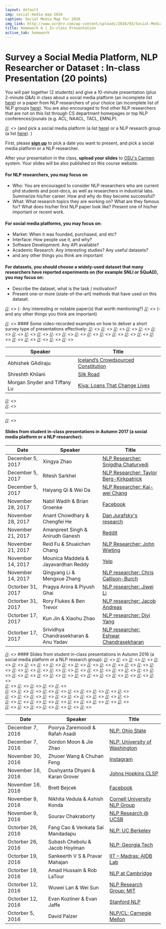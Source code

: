 ```yaml
---
layout: default
img: social-media-map-2016
caption: Social Media Map for 2016
img_link: http://www.ovrdrv.com/wp-content/uploads/2016/03/Social-Media-Map-2016.pdf
title: Homework A | In-class Presentation
active_tab: homework
---
```




Survey a Social Media Platform, NLP Researcher or Dataset <span class="text-muted">: In-class Presentation (20 points)</span> 
=============================================================

You will pair together (2 students) and give a 10-minute presentation (plus 2-minute Q&A) in class about a social media platform (an incomplete list [here](http://www.ovrdrv.com/wp-content/uploads/2016/03/Social-Media-Map-2016.pdf)) or a paper from NLP researchers of your choice (an incomplete list of NLP groups [here](https://www.quora.com/Which-are-the-best-schools-for-studying-natural-language-processing)). You are also encouraged to find other NLP researchers that are not on this list through CS department homepages or top NLP conferences/jounals (e.g. ACL, NAACL, TACL, EMNLP). 

[//]: <> (on a social media platform or a NLP researcher of your choice.)
[//]: <> (and pick a social media platform (a list [here](http://www.ovrdrv.com/wp-content/uploads/2016/03/Social-Media-Map-2016.pdf)) or a NLP research group (a list [here](https://www.quora.com/Which-are-the-best-schools-for-studying-natural-language-processing)). )

First, please **[sign up](https://docs.google.com/spreadsheets/d/1QoL4ai4x6MCtxFSFnP7ViPG-hIXO8Qq1OXJYZ9lp-Ew/edit?usp=sharing)** to pick a date you want to present, and pick a social media platform or a NLP researcher. 

After your presentation in the class, **upload your slides** to [OSU's Carmen](https://carmen.osu.edu/) system. Your slides will be also published on this course website. 

#### For NLP researchers, you may focus on

- Who: You are encouraged to consider NLP researchers who are current phd students and post-docs, as well as researchers in industrial labs. Summarize his/her career. How and why do they become successful?
- What: What research topics they are working on? What are they famous for? What does his/her first NLP paper look like? Present one of his/her important or recent work.  

#### For social media platforms, you may focus on:

- Market: When it was founded, purchased, and etc?
- Interface: How people use it, and why?
- Software Development: Any API available?
- Academic Research: Any interesting studies? Any useful datasets?
- and any other things you think are important

#### For datasets, you should choose a widely-used dataset that many researchers have reported experiments on (for example SNLI or SQuAD), you may focus on:

- Describe the dataset, what is the task / motivation?
- Present one-or more (state-of-the-art) methods that have used on this dataset.

[//]: <> (#### For NLP research groups, you may focus on:)

[//]: <> (- Who? What are the prominent researchers, famous students or alumni?)
[//]: <> (- What do they do? What research topics they are working on?)
[//]: <> (- Any interesting or notable paper(s) that worth mentioning?)
[//]: <> (- and any other things you think are important)

[//]: <hr>

[//]: <>  #### Some video-recorded examples on how to deliver a short survey type of presentations effectively: 
[//]: <> 
[//]: <>   <table class="table table-striped">
[//]: <>     <thead>
[//]: <>       <tr>
[//]: <>         <th>Speaker</th>
[//]: <>         <th>Title</th>
[//]: <>       </tr>
[//]: <>     </thead>
[//]: <>     <tbody>
[//]: <>       <tr>
[//]: <>         <td>Abhishek GAdiraju</td>
[//]: <>         <td><a href="https://vimeo.com/106347045">Iceland’s Crowdsourced Constitution</a></td>
[//]: <>       </tr>
[//]: <>       <tr>
[//]: <>         <td>Shreshth Khilani</td>
[//]: <>         <td><a href="https://vimeo.com/106529777">Silk Road</a></td>
[//]: <>       </tr>
[//]: <>       <tr>
[//]: <>         <td>Morgan Snyder and Tiffany Lu</td>
[//]: <>         <td><a href="https://vimeo.com/106435795">Kiva: Loans That Change Lives</a></td>
[//]: <>       </tr>
[//]: <>     </tbody>
[//]: <>   </table>
[//]: <>  
[//]: <> <hr>
[//]: <> 
#### Slides from student in-class presentations in Autumn 2017 (a social media platform or a NLP researcher): 

 
   <table class="table table-striped">
     <thead>
       <tr>
         <th> Date </th>
         <th>Speaker</th>
         <th>Title</th>
       </tr>
     </thead>
     <tbody>
     	<tr>
         <td>December 5, 2017</td>
         <td>Xingya Zhao</td>
         <td><a href="./slides/students_2017/cse5539pre_xzhao.pdf">NLP Researcher: Snigdha Chaturvedi</a></td>
       </tr>
     	<tr>
         <td>December 5, 2017</td>
         <td>Ritesh Sarkhel</td>
         <td><a href="./slides/students_2017/Presentation.pdf">NLP Researcher: Taylor Berg-Kirkpatrick</a></td>
       </tr>
     	<tr>
         <td>December 5, 2017</td>
         <td>Haiyang Qi & Wei Da</td>
         <td><a href="./slides/students_2017/Presentation2.pdf">NLP Researcher: Kai-wei Chang</a></td>
       </tr>
     	<tr>
         <td>November 28, 2017</td>
         <td>Nabil Wadih & Brian Groenke</td>
         <td><a href="./slides/students_2017/Facebook_NLP.pdf">Facebook</a></td>
       </tr>
     	<tr>
         <td>November 28, 2017</td>
         <td>Anant Chowdhary & Chengfei He</td>
         <td><a href="./slides/students_2017/NLP_presentation.pdf">Dan Jurafsky's research</a></td>
       </tr>
     	<tr>
         <td>November 21, 2017</td>
         <td>Amanpreet Singh & Anirudh Ganesh</td>
         <td><a href="./slides/students_2017/Reddit_Presentation.pdf">Reddit</a></td>
       </tr>
     	<tr>
         <td>November 21, 2017</td>
         <td>Reid Fu & Shuaichen Chang</td>
         <td><a href="./slides/students_2017/5539_presentation.pdf">NLP Researcher: John Wieting</a></td>
       </tr>
     	<tr>
         <td>November 14, 2017</td>
         <td>Mounica Maddela & Jayavardhan Reddy</td>
         <td><a href="./slides/students_2017/Inclass_ Presentation_Mounica_Jayavardhan.pdf">Yelp</a></td>
       </tr>
         <tr>
         <td>November 14, 2017</td>
         <td>Qingyang Li & Mengxue Zhang</td>
         <td><a href="./slides/students_2017/Social_Media_Presentation.ppt">NLP researcher: Chris Callison-Burch</a></td>
       </tr>
       <tr>
         <td>Octorber 31, 2017</td>
         <td>Pragya Arora & Piyush Ghai</td>
         <td><a href="./slides/students_2017/Jiwei Li_NLP_Researcher.pdf">NLP researcher: Jiwei Li</a></td>
       </tr>
       <tr>
         <td>Octorber 31, 2017</td>
         <td>Rory Flukes & Ben Trevor</td>
         <td><a href="./slides/students_2017/Social_Media_Presentation.pdf">NLP researcher: Jacob Andreas</a></td>
       </tr>
       <tr>
         <td>Octorber 17, 2017</td>
         <td>Kun Jin & Xiaohu Zhao</td>
         <td><a href="./slides/students_2017/Presentation.pptx">NLP researcher: Diyi Yang</a></td>
       </tr>
         <tr>
         <td>Octorber 17, 2017</td>
         <td>Srividhya Chandrasekharan & Anu Yadav</td>
         <td><a href="./slides/students_2017/In-class presentation_Anu_Srividhya.pdf">NLP researcher: Eshwar Chandrasekharan</a></td>
       </tr>
     </tbody>
   </table>
   
[//]: <> #### Slides from student in-class presentations in Autumn 2016 (a social media platform or a NLP research group): 
[//]: <> 
[//]: <> 
[//]: <>   <table class="table table-striped">
[//]: <>     <thead>
[//]: <>       <tr>
[//]: <>         <th> Date </th>
[//]: <>         <th>Speaker</th>
[//]: <>         <th>Title</th>
[//]: <>       </tr>
[//]: <>     </thead>
[//]: <>     <tbody>
[//]: <>         <tr>
[//]: <>         <td>December 7, 2016</td>
[//]: <>         <td>Poorya Zaremoodi & Rafah Asadi</td>
[//]: <>         <td><a href="./slides/students/OSU_NLP_group.pdf">NLP: Ohio State</a></td>
[//]: <>       </tr>
[//]: <>         <tr>
[//]: <>         <td>December 7, 2016</td>
[//]: <>         <td>Gordon Moon & Jie Zhao</td>
[//]: <>         <td><a href="./slides/students/NLP_UW_gordon_jie.pdf">NLP: University of Washington</a></td>
[//]: <>       </tr>
[//]: <>         <tr>
[//]: <>         <td>November 30, 2016</td>
[//]: <>         <td>Zhuoer Wang & Chuhan Feng</td>
[//]: <>         <td><a href="./slides/students/Instagram.pdf">Instagram</a></td>
[//]: <>       </tr>
[//]: <>         <tr>
[//]: <>         <td>November 16, 2016</td>
[//]: <>         <td>Dushyanta Dhyani & Karan Grover</td>
[//]: <>         <td><a href="./slides/students/JHU_CLSP.pdf">Johns Hopkins CLSP</a></td>
[//]: <>       </tr>
[//]: <>         <tr>
[//]: <>         <td>November 16, 2016</td>
[//]: <>         <td>Brett Bejcek</td>
[//]: <>         <td><a href="./slides/students/Facebook.pdf">Facebook</a></td>
[//]: <>       </tr>
[//]: <>         <tr>
[//]: <>         <td>November 9, 2016</td>
[//]: <>         <td>Nikhita Vedula & Ashish Konda</td>
[//]: <>         <td><a href="./slides/students/CSE5539Presentation_ashish_nikhita.pdf">Cornell University NLP Group</a></td>
[//]: <>       </tr>      
[//]: <>         <tr>
[//]: <>         <td>November 9, 2016</td>
[//]: <>         <td>Sourav Chakraborty</td>
[//]: <>         <td><a href="./slides/students/chakrabs_5539.pdf">NLP Research @ UCSB</a></td>
[//]: <>       </tr>   
[//]: <>         <tr>
[//]: <>         <td>Octorber 26, 2016</td>
[//]: <>         <td>Fang Cao & Venkata Sai Mandadapu</td>
[//]: <>         <td><a href="./slides/students/NLP-UCB.pdf">NLP: UC Berkeley</a></td>
[//]: <>       </tr>
[//]: <>         <tr>
[//]: <>         <td>Octorber 26, 2016</td>
[//]: <>         <td>Subash Chebolu & Jacob Hoylman</td>
[//]: <>         <td><a href="./slides/students/NLP_Georgia_Tech.pdf">NLP: Georgia Tech</a></td>
[//]: <>       </tr>  
[//]: <>         <tr>
[//]: <>         <td>Octorber 19, 2016</td>
[//]: <>         <td>Sankeerth V S & Pravar Mahajan</td>
[//]: <>         <td><a href="./slides/students/IIT_Madras.pdf">IIT – Madras: AIDB Lab</a></td>
[//]: <>       </tr>
[//]: <>         <tr>
[//]: <>         <td>Octorber 19, 2016</td>
[//]: <>         <td>Amad Hussain & Rob LaTour</td>
[//]: <>         <td><a href="./slides/students/NLP_at_Cambridge.pdf">NLP at Cambridge</a></td>
[//]: <>       </tr>  
[//]: <>         <tr>
[//]: <>         <td>Octorber 12, 2016</td>
[//]: <>         <td>Wuwei Lan & Wei Sun</td>
[//]: <>         <td><a href="./slides/students/MIT_NLP_Group_WuweiLan_WeiSun.pdf">NLP Research Group: MIT</a></td>
[//]: <>       </tr>
[//]: <>       <tr>
[//]: <>         <td>Octorber 12, 2016</td>
[//]: <>         <td>Evan Kozliner & Evan Jaffe</td>
[//]: <>         <td><a href="./slides/students/Stanford_NLP.pdf">Stanford NLP</a></td>
[//]: <>       </tr>  
[//]: <>         <tr>
[//]: <>         <td>Octorber 5, 2016</td>
[//]: <>         <td>David Palzer</td>
[//]: <>         <td><a href="./slides/students/davidpalzer_138983_1104729_NLP.pdf">NLP/CL: Carnegie Mellon</a></td>
[//]: <>       </tr>
[//]: <>     </tbody>
[//]: <>   </table>

